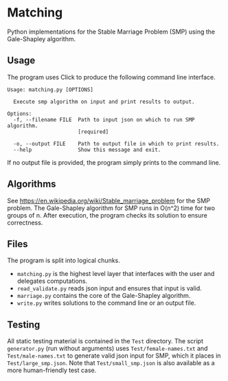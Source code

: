 # Matching

Python implementations for the Stable Marriage Problem (SMP) using the Gale-Shapley algorithm.

## Usage

The program uses Click to produce the following command line interface.

```text
Usage: matching.py [OPTIONS]

  Execute smp algorithm on input and print results to output.

Options:
  -f, --filename FILE  Path to input json on which to run SMP algorithm.
                       [required]

  -o, --output FILE    Path to output file in which to print results.
  --help               Show this message and exit.
```

If no output file is provided, the program simply prints to the command line.

## Algorithms

See <https://en.wikipedia.org/wiki/Stable_marriage_problem> for the SMP problem. The Gale-Shapley algorithm for SMP runs in O(n^2) time for two groups of n. After execution, the program checks its solution to ensure correctness.

## Files

The program is split into logical chunks.

- `matching.py` is the highest level layer that interfaces with the user and delegates computations.
- `read_validate.py` reads json input and ensures that input is valid.
- `marriage.py` contains the core of the Gale-Shapley algorithm.
- `write.py` writes solutions to the command line or an output file.

## Testing

All static testing material is contained in the `Test` directory. The script `generator.py` (run without arguments) uses `Test/female-names.txt` and `Test/male-names.txt` to generate valid json input for SMP, which it places in `Test/large_smp.json`. Note that `Test/small_smp.json` is also available as a more human-friendly test case.
